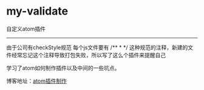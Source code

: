 # my-validate
自定义atom插件

***********

由于公司有checkStyle规范
每个js文件要有
/**
 *
 */
这种规范的注释，新建的文件经常忘记这个注释导致打包失败，所以写了这么个插件来提醒自己

学习了atom如何制作插件以及中间的一些坑点。

博客地址：[atom插件制作](https://blog.csdn.net/grepets/article/details/82148246)
